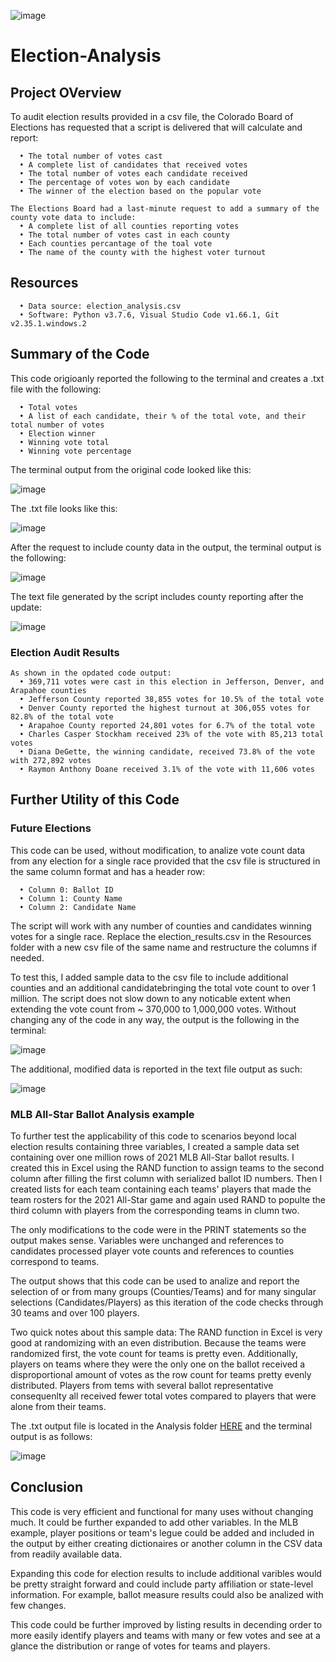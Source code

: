 ![image](https://github.com/Bryan-Corn/Election-Analysis/blob/main/Resources/vote.png)
# Election-Analysis

## Project OVerview
To audit election results provided in a csv file, the Colorado Board of Elections has requested that a script is delivered that will calculate and report:
```
  • The total number of votes cast
  • A complete list of candidates that received votes
  • The total number of votes each candidate received
  • The percentage of votes won by each candidate
  • The winner of the election based on the popular vote
  
The Elections Board had a last-minute request to add a summary of the county vote data to include:
  • A complete list of all counties reporting votes
  • The total number of votes cast in each county
  • Each counties percantage of the toal vote
  • The name of the county with the highest voter turnout

```

  ## Resources
```
  • Data source: election_analysis.csv
  • Software: Python v3.7.6, Visual Studio Code v1.66.1, Git v2.35.1.windows.2
```

## Summary of the Code
This code origioanly reported the following to the terminal and creates a .txt file with the following:
```
  • Total votes
  • A list of each candidate, their % of the total vote, and their total number of votes
  • Election winner
  • Winning vote total 
  • Winning vote percentage
```  
The terminal output from the original code looked like this:

![image](https://github.com/Bryan-Corn/Election-Analysis/blob/main/Resources/election_analysis_output_terminal.png)
  
The .txt file looks like this:

![image](https://github.com/Bryan-Corn/Election-Analysis/blob/main/Resources/election_analysis_output_txt.png)
  
After the request to include county data in the output, the terminal output is the following:

![image](https://github.com/Bryan-Corn/Election-Analysis/blob/main/Resources/election_analysis_output_terminal2.png)

The text file generated by the script includes county reporting after the update:

![image](https://github.com/Bryan-Corn/Election-Analysis/blob/main/Resources/election_analysis_output_txt2.png)

### Election Audit Results

```
As shown in the opdated code output:
  • 369,711 votes were cast in this election in Jefferson, Denver, and Arapahoe counties
  • Jefferson County reported 38,855 votes for 10.5% of the total vote
  • Denver County reported the highest turnout at 306,055 votes for 82.8% of the total vote 
  • Arapahoe County reported 24,801 votes for 6.7% of the total vote
  • Charles Casper Stockham received 23% of the vote with 85,213 total votes
  • Diana DeGette, the winning candidate, received 73.8% of the vote with 272,892 votes
  • Raymon Anthony Doane received 3.1% of the vote with 11,606 votes  
```

## Further Utility of this Code

### Future Elections

This code can be used, without modification, to analize vote count data from any election for a single race provided that the csv file is structured in the same column format and has a header row:
```
  • Column 0: Ballot ID
  • Column 1: County Name
  • Column 2: Candidate Name
```
 
The script will work with any number of counties and candidates winning votes for a single race. Replace the election_results.csv in the Resources folder with a new csv file of the same name and restructure the columns if needed.

To test this, I added sample data to the csv file to include additional counties and an additional candidatebringing the total vote count to over 1 million. The script does not slow down to any noticable extent when extending the vote count from ~ 370,000 to 1,000,000 votes. Without changing any of the code in any way, the output is the following in the terminal:

![image](https://github.com/Bryan-Corn/Election-Analysis/blob/main/Resources/election_analysis_output_terminal3.png)


The additional, modified data is reported in the text file output as such:

![image](https://github.com/Bryan-Corn/Election-Analysis/blob/main/Resources/election_analysis_output_txt3.png)

### MLB All-Star Ballot Analysis example

To further test the applicability of this code to scenarios beyond local election results containing three variables, I created a sample data set containing over one million rows of 2021 MLB All-Star ballot results. I created this in Excel using the RAND function to assign teams to the second column after filling the first column with serialized ballot ID numbers. Then I created lists for each team containing each teams' players that made the team rosters for the 2021 All-Star game and again used RAND to populte the third column with players from the corresponding teams in clumn two.

The only modifications to the code were in the PRINT statements so the output makes sense. Variables were unchanged and references to candidates processed player vote counts and references to counties correspond to teams.

The output shows that this code can be used to analize and report the selection of or from many groups (Counties/Teams) and for many singular selections (Candidates/Players) as this iteration of the code checks through 30 teams and over 100 players.

Two quick notes about this sample data: The RAND function in Excel is very good at randomizing with an even distribution. Because the teams were randomized first, the vote count for teams is pretty even. Additionally, players on teams where they were the only one on the ballot received a disproportional amount of votes as the row count for teams pretty evenly distributed. Players from tems with several ballot representative consequenlty all received fewer total votes compared to players that were alone from their teams.

The .txt output file is located in the Analysis folder [HERE](https://github.com/Bryan-Corn/Election-Analysis/blob/main/Analysis/all_star_ballot_analysis.txt) and the terminal output is as follows:

![image](https://github.com/Bryan-Corn/Election-Analysis/blob/main/Resources/MLB_analysis_output_terminal.png)

## Conclusion 

This code is very efficient and functional for many uses without changing much. It could be further expanded to add other variables. In the MLB example, player positions or team's legue could be added and included in the output by either creating dictionaires or another column in the CSV data from readily available data.

Expanding this code for election results to include additional varibles would be pretty straight forward and could include party affiliation or state-level information. For example, ballot measure results could also be analized with few changes.

This code could be further improved by listing results in decending order to more easily identify players and teams with many or few votes and see at a glance the distribution or range of votes for teams and players.
